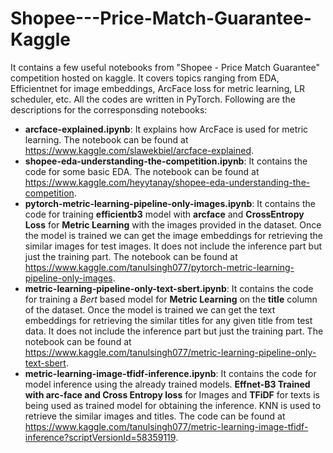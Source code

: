 # Shopee---Price-Match-Guarantee-Kaggle
It contains a few useful notebooks from "Shopee - Price Match Guarantee" competition hosted on kaggle. It covers topics ranging from EDA, Efficientnet for image embeddings, ArcFace loss for metric learning, LR scheduler, etc. All the codes are written in PyTorch.
Following are the descriptions for the corresponsding notebooks:
* __arcface-explained.ipynb__: It explains how ArcFace is used for metric learning. The notebook can be found at https://www.kaggle.com/slawekbiel/arcface-explained.
* __shopee-eda-understanding-the-competition.ipynb__: It contains the code for some basic EDA. The notebook can be found at https://www.kaggle.com/heyytanay/shopee-eda-understanding-the-competition.
* __pytorch-metric-learning-pipeline-only-images.ipynb__: It contains the code for training __efficientb3__ model with __arcface__ and __CrossEntropy Loss__ for __Metric Learning__ with the images provided in the dataset. Once the model is trained we can get the image embeddings for retrieving the similar images for test images. It does not include the inference part but just the training part. The notebook can be found at https://www.kaggle.com/tanulsingh077/pytorch-metric-learning-pipeline-only-images.
* __metric-learning-pipeline-only-text-sbert.ipynb__: It contains the code for training a _Bert_ based model for __Metric Learning__ on the __title__ column of the dataset. Once the model is trained we can get the text embeddings for retrieving the similar titles for any given title from test data. It does not include the inference part but just the training part. The notebook can be found at https://www.kaggle.com/tanulsingh077/metric-learning-pipeline-only-text-sbert.
* __metric-learning-image-tfidf-inference.ipynb__: It contains the code for model inference using the already trained models. __Effnet-B3 Trained with arc-face and Cross Entropy loss__ for Images and __TFiDF__ for texts is being used as trained model for obtaining the inference. KNN is used to retrieve the similar images and titles. The code can be found at https://www.kaggle.com/tanulsingh077/metric-learning-image-tfidf-inference?scriptVersionId=58359119.

